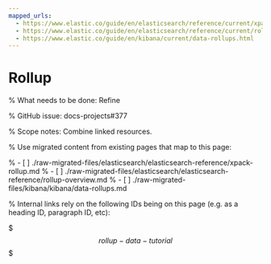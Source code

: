 ```yaml
---
mapped_urls:
  - https://www.elastic.co/guide/en/elasticsearch/reference/current/xpack-rollup.html
  - https://www.elastic.co/guide/en/elasticsearch/reference/current/rollup-overview.html
  - https://www.elastic.co/guide/en/kibana/current/data-rollups.html
---
```


# Rollup

% What needs to be done: Refine

% GitHub issue: docs-projects#377

% Scope notes: Combine linked resources.

% Use migrated content from existing pages that map to this page:

% - [ ] ./raw-migrated-files/elasticsearch/elasticsearch-reference/xpack-rollup.md
% - [ ] ./raw-migrated-files/elasticsearch/elasticsearch-reference/rollup-overview.md
% - [ ] ./raw-migrated-files/kibana/kibana/data-rollups.md

% Internal links rely on the following IDs being on this page (e.g. as a heading ID, paragraph ID, etc):

$$$rollup-data-tutorial$$$